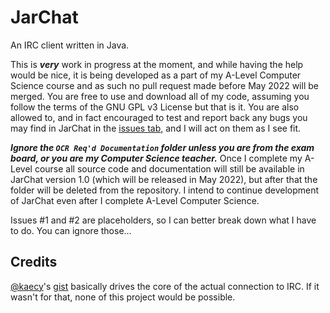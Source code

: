 # JarChat
An IRC client written in Java.

This is ***__very__*** work in progress at the moment, and while having the help would be nice, it is being developed as a part of my A-Level Computer Science course and as such no pull request made before May 2022 will be merged. You are free to use and download all of my code, assuming you follow the terms of the GNU GPL v3 License but that is it. You are also allowed to, and in fact encouraged to test and report back any bugs you may find in JarChat in the [issues tab](https://github.com/SimPilotAdamT/JarChat/issues), and I will act on them as I see fit.

***__Ignore the `OCR Req'd Documentation` folder unless you are from the exam board, or you are my Computer Science teacher.__*** Once I complete my A-Level course all source code and documentation will still be available in JarChat version 1.0 (which will be released in May 2022), but after that the folder will be deleted from the repository. I intend to continue development of JarChat even after I complete A-Level Computer Science.

Issues #1 and #2 are placeholders, so I can better break down what I have to do. You can ignore those...

## Credits
[@kaecy](https://github.com/kaecy)'s [gist](https://gist.github.com/kaecy/286f8ad334aec3fcb588516feb727772#file-simpleircclient-java) basically drives the core of the actual connection to IRC. If it wasn't for that, none of this project would be possible.
